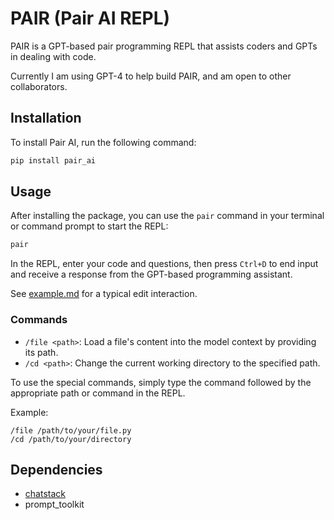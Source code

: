 # PAIR (Pair AI REPL)

PAIR is a GPT-based pair programming REPL that assists coders and GPTs in dealing with code. 

Currently I am using GPT-4 to help build PAIR, and am open to other collaborators. 

## Installation

To install Pair AI, run the following command:

```bash
pip install pair_ai
```

## Usage

After installing the package, you can use the `pair` command in your terminal or command prompt to start the REPL:

```bash
pair
```

In the REPL, enter your code and questions, then press `Ctrl+D` to end input and receive a response from the GPT-based programming assistant.



See [example.md](https://github.com/jiggy-ai/pair/blob/main/example.md) for a typical edit interaction.


### Commands

- `/file <path>`: Load a file's content into the model context by providing its path.
- `/cd <path>`: Change the current working directory to the specified path.

To use the special commands, simply type the command followed by the appropriate path or command in the REPL.

Example:

```
/file /path/to/your/file.py
/cd /path/to/your/directory
```
## Dependencies

- [chatstack](https://github.com/jiggy-ai/chatstack)
- prompt_toolkit
